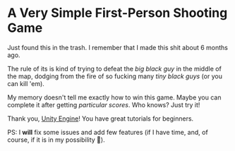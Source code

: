 # A Very Simple First-Person Shooting Game

Just found this in the trash. I remember that I made this shit about 6 months ago.

The rule of its is kind of trying to defeat the _big black guy_ in the middle of the map, dodging from the fire of so fucking many _tiny black guys_ (or you can kill 'em).

My memory doesn't tell me exactly how to win this game. Maybe you can complete it after getting _particular scores_. Who knows? Just try it!

Thank you, [Unity Engine](https://unity.com)! You have great tutorials for beginners.

PS: I __will__ fix some issues and add few features (if I have time, and, of course, if it is in my possibility 🤣).
